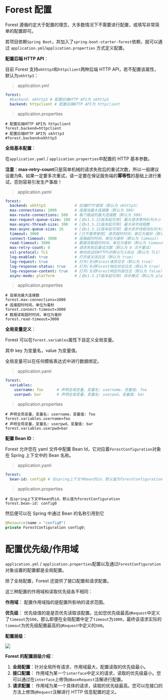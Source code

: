 # Forest 配置

Forest 遵循约定大于配置的理念，大多数情况下不需要进行配置，或填写非常简单的配置即可。

若项目依赖`Spring Boot`，并加入了`spring-boot-starter-forest`依赖，就可以通过 `application.yml`/`application.properties` 方式定义配置。

**配置后端 HTTP API**：

目前 Forest 支持`okhttp3`和`httpclient`两种后端 HTTP API，若不配置该属性，默认为`okhttp3`：

> application.yml

```yaml
forest:
  #backend: okhttp3 # 配置后端HTTP API为 okhttp3
  backend: httpclient # 配置后端HTTP API为 httpclient
```

> application.properties

```properties
# 配置后端HTTP API为 httpclient
forest.backend=httpclient
# 配置后端HTTP API为 okhttp3
#forest.backend=okhttp3
```

**全局基本配置**：

在`application.yaml` / `application.properties`中配置的 HTTP 基本参数。

**注意**：**max-retry-count**只是简单机械的请求失败后的重试次数，所以一般建议设置为**0**。如果一定要多次重试，请一定要在保证服务端的**幂等性**的基础上进行重试，否则容易引发生产事故！

> application.yaml

```yaml
forest:
  backend: okhttp3             # 后端HTTP框架（默认为 okhttp3）
  max-connections: 1000        # 连接池最大连接数（默认为 500）
  max-route-connections: 500   # 每个路由的最大连接数（默认为 500）
  max-request-queue-size: 100  # [自v1.5.22版本起可用] 最大请求等待队列大小
  max-async-thread-size: 300   # [自v1.5.21版本起可用] 最大异步线程数
  max-async-queue-size: 16     # [自v1.5.22版本起可用] 最大异步线程池队列大小
  timeout: 3000                # [已不推荐使用] 请求超时时间，单位为毫秒（默认为 3000）
  connect-timeout: 3000        # 连接超时时间，单位为毫秒（默认为 timeout）
  read-timeout: 3000           # 数据读取超时时间，单位为毫秒（默认为 timeout）
  max-retry-count: 0           # 请求失败后重试次数（默认为 0 次不重试）
  ssl-protocol: TLS            # 单向验证的HTTPS的默认TLS协议（默认为 TLS）
  log-enabled: true            # 打开或关闭日志（默认为 true）
  log-request: true            # 打开/关闭Forest请求日志（默认为 true）
  log-response-status: true    # 打开/关闭Forest响应状态日志（默认为 true）
  log-response-content: true   # 打开/关闭Forest响应内容日志（默认为 false）
  async-mode: platform         # [自v1.5.27版本起可用] 异步模式（默认为 platform）
```

> application.properties

```properties
# 连接池最大连接数
forest.max-connections=1000
# 连接超时时间，单位为毫秒
forest.connect-timeout=3000
# 数据读取超时时间，单位为毫秒
forest.read-timeout=3000
```

**全局变量定义**：

Forest 可以在`forest.variables`属性下自定义全局变量。

其中 key 为变量名，value 为变量值。

全局变量可以在任何模板表达式中进行数据绑定。

> application.yaml

```yaml
forest:
  variables:
    username: foo      # 声明全局变量，变量名: username，变量值: foo
    userpwd: bar       # 声明全局变量，变量名: userpwd，变量值: bar
```

> application.properties

```properties
# 声明全局变量，变量名: username，变量值: foo
forest.variables.username=foo
# 声明全局变量，变量名: userpwd，变量值: bar
forest.variables.userpwd=bar
```

**配置 Bean ID**：

Forest 允许您在 yaml 文件中配置 Bean Id，它对应着`ForestConfiguration`对象在 Spring 上下文中的 Bean 名称。

> application.yaml

```yaml
forest:
  bean-id: config0 # 在spring上下文中bean的id，默认值为forestConfiguration
```

> application.properties

```properties
# 在spring上下文中bean的id，默认值为forestConfiguration
forest.bean-id: config0
```

然后便可以在 Spring 中通过 Bean 的名称引用到它

```java
@Resource(name = "config0")
private ForestConfiguration config0;
```

# 配置优先级/作用域

`application.yml` / `application.properties`配置以及通过`ForestConfiguration`对象设置的配置都是全局配置。

除了全局配置，Forest 还提供了接口配置和请求配置。

这三种配置的作用域和读取优先级各不相同：

**作用域**： 配置作用域指的是配置所影响的请求范围。

**优先级**： 优先级值的是是否优先读取该配置。比如您优先级最高`@Request`中定义了`timeout`为`500`，那么即便在全局配置中定了`timeout`为`1000`，最终该请求实际的`timeout`为优先级配置最高的`@Request`中定义的`500`。

**配置层级**：

![](https://cdn.jsdelivr.net/gh/letengzz/Two-C@main/img/202307031615720.png)

**Forest 的配置层级介绍**：

1. **全局配置**：针对全局所有请求，作用域最大，配置读取的优先级最小。
2. **接口配置**： 作用域为某一个`interface`中定义的请求，读取的优先级最小。您可以通过在`interface`上修饰`@BaseRequest`注解进行配置。
3. **请求配置**： 作用域为某一个具体的请求，读取的优先级最高。您可以在接口的方法上修饰`@Request`注解进行 HTTP 信息配置的定义。